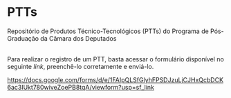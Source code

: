 # PTTs
Repositório de Produtos Técnico-Tecnológicos (PTTs) do Programa de Pós-Graduação da Câmara dos Deputados

<br>Para realizar o registro de um PTT, basta acessar o formulário disponível no seguinte _link_, preenchê-lo corretamente e enviá-lo.
<a href="[https://www.exemplo.com](https://docs.google.com/forms/d/e/1FAIpQLSfGlyhFPSDJzuLjCJHxQcbDCK6ac3IUkt780wiveZoePB8tqA/viewform?usp=sf_link
)" target="_blank">

https://docs.google.com/forms/d/e/1FAIpQLSfGlyhFPSDJzuLjCJHxQcbDCK6ac3IUkt780wiveZoePB8tqA/viewform?usp=sf_link
